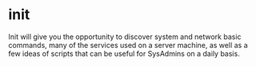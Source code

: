 # init
Init will give you the opportunity to discover system and network basic commands, many of the services used on a server machine, as well as a few ideas of scripts that can be useful for SysAdmins on a daily basis.
